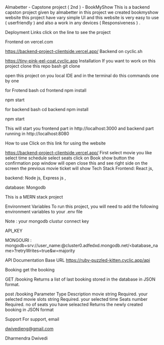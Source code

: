 Almabetter - Capstone project ( 2nd ) - BookMyShow
This is a backend capston project given by almabetter in this project we created bookmyshow website this project have vary simple UI and this website is very easy to use ( userfriendly ) and also a work in any devices ( Responsiveness ) .

Deployment Links
click on the line to see the project

Frontend on vercel.com

https://backend-project-clientside.vercel.app/
Backend on cyclic.sh

https://tiny-pink-eel-coat.cyclic.app
Installation
If you want to work on this project clone this repo bash git clone

open this project on you local IDE and in the terminal do this commands one by one

for Frotend bash cd frontend
npm install

npm start

for backend bash cd backend
npm install

npm start

This will start you frontend part in http://localhost:3000 and backend part running in http://localhost:8080

How to use
Click on this link for using the website

https://backend-project-clientside.vercel.app/
First select movie you like
select time schedule
select seats
click on Book show button the confirmation pop window will open close this and see right side on the screen the previous movie ticket will show
Tech Stack
Frontend: React js,

backend: Node js, Express js ,

database: Mongodb

This is a MERN stack project

Environment Variables
To run this project, you will need to add the following environment variables to your .env file

Note : your mongodb clustur connect key

API_KEY

MONGOURI : mongodb+srv://user_name:@cluster0.adfedxd.mongodb.net/<batabase_name>?retryWrites=true&w=majority

API Documentation
Base URL
https://ruby-puzzled-kitten.cyclic.app/api

Booking
get the booking

  GET /booking
Returns a list of last booking stored in the database in JSON format.

  post /booking
Parameter	Type	Description
movie	string	Required. your selected movie
slots 	string	Required. your selected time
Seats 	number	Required. no of seats you have seleacted
Returns the newly created booking in JSON format

Support
For support, email

dwivedieng@gmail.com

Dharmendra Dwivedi
